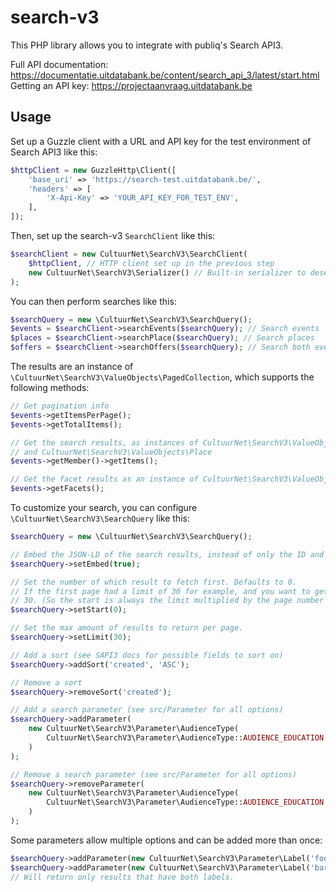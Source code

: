 # search-v3

This PHP library allows you to integrate with publiq's Search API3.

Full API documentation: https://documentatie.uitdatabank.be/content/search_api_3/latest/start.html <br />
Getting an API key: https://projectaanvraag.uitdatabank.be

## Usage

Set up a Guzzle client with a URL and API key for the test environment of Search API3 like this:

```php
$httpClient = new GuzzleHttp\Client([
    'base_uri' => 'https://search-test.uitdatabank.be/',
    'headers' => [
        'X-Api-Key' => 'YOUR_API_KEY_FOR_TEST_ENV',
    ],
]);
```

Then, set up the search-v3 `SearchClient` like this:

```php
$searchClient = new CultuurNet\SearchV3\SearchClient(
    $httpClient, // HTTP client set up in the previous step
    new CultuurNet\SearchV3\Serializer() // Built-in serializer to deserialize the JSON responses
);
```

You can then perform searches like this:

```php
$searchQuery = new \CultuurNet\SearchV3\SearchQuery();
$events = $searchClient->searchEvents($searchQuery); // Search events
$places = $searchClient->searchPlace($searchQuery); // Search places
$offers = $searchClient->searchOffers($searchQuery); // Search both events + places
```

The results are an instance of `\CultuurNet\SearchV3\ValueObjects\PagedCollection`, which supports the following methods:

```php
// Get pagination info
$events->getItemsPerPage();
$events->getTotalItems();

// Get the search results, as instances of CultuurNet\SearchV3\ValueObjects\Event
// and CultuurNet\SearchV3\ValueObjects\Place
$events->getMember()->getItems();

// Get the facet results as an instance of CultuurNet\SearchV3\ValueObjects\FacetResults
$events->getFacets();
```

To customize your search, you can configure `\CultuurNet\SearchV3\SearchQuery` like this:

```php
$searchQuery = new \CultuurNet\SearchV3\SearchQuery();

// Embed the JSON-LD of the search results, instead of only the ID and type.
$searchQuery->setEmbed(true);

// Set the number of which result to fetch first. Defaults to 0.
// If the first page had a limit of 30 for example, and you want to get the results of the second page, set the start to
// 30. (So the start is always the limit multiplied by the page number you want to get, starting with 0.)
$searchQuery->setStart(0);

// Set the max amount of results to return per page.
$searchQuery->setLimit(30);

// Add a sort (see SAPI3 docs for possible fields to sort on)
$searchQuery->addSort('created', 'ASC');

// Remove a sort
$searchQuery->removeSort('created');

// Add a search parameter (see src/Parameter for all options)
$searchQuery->addParameter(
    new CultuurNet\SearchV3\Parameter\AudienceType(
        CultuurNet\SearchV3\Parameter\AudienceType::AUDIENCE_EDUCATION
    )
);

// Remove a search parameter (see src/Parameter for all options)
$searchQuery->removeParameter(
    new CultuurNet\SearchV3\Parameter\AudienceType(
        CultuurNet\SearchV3\Parameter\AudienceType::AUDIENCE_EDUCATION
    )
);
```

Some parameters allow multiple options and can be added more than once:
```php
$searchQuery->addParameter(new CultuurNet\SearchV3\Parameter\Label('foo'));
$searchQuery->addParameter(new CultuurNet\SearchV3\Parameter\Label('bar'));
// Will return only results that have both labels.
```
